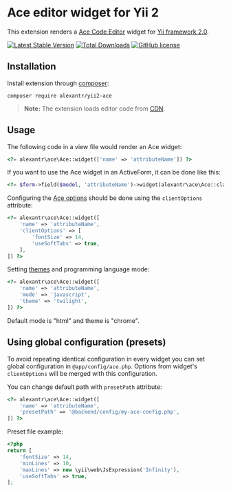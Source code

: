 # Ace editor widget for Yii 2

This extension renders a [Ace Code Editor](https://ace.c9.io/) widget for [Yii framework 2.0](http://www.yiiframework.com).

[![Latest Stable Version](https://img.shields.io/packagist/v/alexantr/yii2-ace.svg)](https://packagist.org/packages/alexantr/yii2-ace)
[![Total Downloads](https://img.shields.io/packagist/dt/alexantr/yii2-ace.svg)](https://packagist.org/packages/alexantr/yii2-ace)
[![GitHub license](https://img.shields.io/badge/license-MIT-blue.svg)](https://raw.githubusercontent.com/alexantr/yii2-ace/master/LICENSE)

## Installation

Install extension through [composer](http://getcomposer.org/):

```
composer require alexantr/yii2-ace
```

> **Note:** The extension loads editor code from [CDN](https://cdnjs.com/libraries/ace/).

## Usage

The following code in a view file would render an Ace widget:

```php
<?= alexantr\ace\Ace::widget(['name' => 'attributeName']) ?>
```

If you want to use the Ace widget in an ActiveForm, it can be done like this:

```php
<?= $form->field($model, 'attributeName')->widget(alexantr\ace\Ace::className()) ?>
```

Configuring the [Ace options](https://github.com/ajaxorg/ace/wiki/Configuring-Ace) should be done
using the `clientOptions` attribute:

```php
<?= alexantr\ace\Ace::widget([
    'name' => 'attributeName',
    'clientOptions' => [
        'fontSize' => 14,
        'useSoftTabs' => true,
    ],
]) ?>
```

Setting [themes](https://github.com/ajaxorg/ace/tree/master/lib/ace/theme) and programming language mode:

```php
<?= alexantr\ace\Ace::widget([
    'name' => 'attributeName',
    'mode' => 'javascript',
    'theme' => 'twilight',
]) ?>
```

Default mode is "html" and theme is "chrome".

## Using global configuration (presets)

To avoid repeating identical configuration in every widget you can set global configuration in
`@app/config/ace.php`. Options from widget's `clientOptions` will be merged with this configuration.

You can change default path with `presetPath` attribute:

```php
<?= alexantr\ace\Ace::widget([
    'name' => 'attributeName',
    'presetPath' => '@backend/config/my-ace-config.php',
]) ?>
```

Preset file example:

```php
<?php
return [
    'fontSize' => 14,
    'minLines' => 10,
    'maxLines' => new \yii\web\JsExpression('Infinity'),
    'useSoftTabs' => true,
];
```
